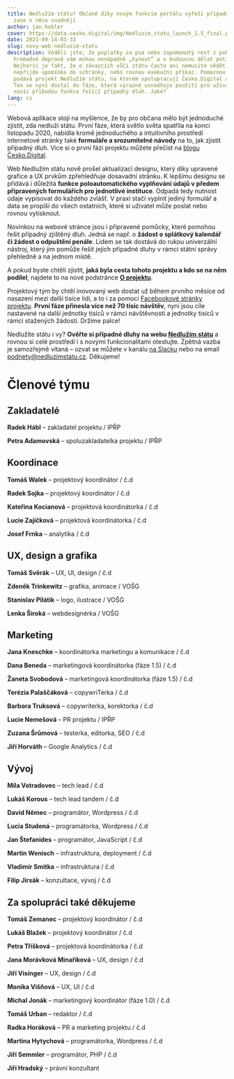 ```yaml
---
title: Nedlužím státu? Občané díky novým funkcím portálu vyřeší případné dluhy
  zase o něco snadněji
author: jan.hobler
cover: https://data.cesko.digital/img/Nedluzim_statu_launch_1.5_final.png
date: 2021-09-14-03-33
slug: novy-web-nedluzim-statu
description: Věděli jste, že poplatky za psa nebo zapomenutý rest z pokuty v
  hromadné dopravě vám mohou nenápadně „kynout” a v budoucnu dělat potíže?
  Nejhorší je fakt, že o závazcích vůči státu často ani nemusíte vědět, dokud
  nepřijde upomínka do schránky, nebo rovnou exekuční příkaz. Pomocnou ruku
  podává projekt Nedlužím státu, na kterém spolupracují Česko.Digital a IPŘP.
  Ten se nyní dostal do fáze, která výrazně usnadňuje použití pro uživatele a
  navíc přibudou funkce řešící případný dluh. Jaké?
lang: cs
---
```

Webová aplikace stojí na myšlence, že by pro občana mělo být jednoduché zjistit, zda nedluží státu. První fáze, která světlo světa spatřila na konci listopadu 2020, nabídla kromě jednoduchého a intuitivního prostředí internetové stránky také **formuláře a srozumitelné návody** na to, jak zjistit případný dluh. Více si o první fázi projektu můžete přečíst na [blogu Česko.Digital](https://blog.cesko.digital/2020/11/nedluzim-statu).

Web Nedlužím státu nově prošel aktualizací designu, který díky upravené grafice a UX prvkům zpřehledňuje dosavadní stránku. K lepšímu designu se přidává i důležitá **funkce poloautomatického vyplňování údajů v předem připravených formulářích pro jednotlivé instituce**. Odpadá tedy nutnost údaje vypisovat do každého zvlášť. V praxi stačí vyplnit jediný formulář a data se propíší do všech ostatních, které si uživatel může poslat nebo rovnou vytisknout.

Novinkou na webové stránce jsou i připravené pomůcky, které pomohou řešit případný zjištěný dluh. Jedná se např. o **žádost o splátkový kalendář či žádost o odpuštění penále**. Lidem se tak dostává do rukou univerzální nástroj, který jim pomůže řešit jejich případné dluhy v rámci státní správy přehledně a na jednom místě.

A pokud byste chtěli zjistit, **jaká byla cesta tohoto projektu a kdo se na něm podílel**, najdete to na nové podstránce **[O projektu](https://nedluzimstatu.cz/o-projektu/)**.

Projektový tým by chtěl inovovaný web dostat už během prvního měsíce od nasazení mezi další tisíce lidí, a to i za pomoci [Facebookové stránky projektu](https://www.facebook.com/nedluzimstatu). **První fáze přinesla více než 70 tisíc návštěv**, nyní jsou cíle nastavené na další jednotky tisíců v rámci návštěvnosti a jednotky tisíců v rámci stažených žádostí. Držíme palce!

Nedlužíte státu i vy? **Ověřte si případné dluhy na webu [Nedlužím státu](https://nedluzimstatu.cz/)** a rovnou si celé prostředí i s novými funkcionalitami otestujte. Zpětná vazba je samozřejmě vítaná – ozvat se můžete v kanálu [na Slacku](https://cesko-digital.slack.com/archives/CHTQQN5AL) nebo na email [podnety@nedluzimstatu.cz](<>). Děkujeme!

# Členové týmu

## Zakladatelé

**Radek Hábl** – zakladatel projektu / IPŘP

**Petra Adamovská** – spoluzakladatelka projektu / IPŘP

## Koordinace

**Tomáš Walek** – projektový koordinátor / č.d

**Radek Sojka** – projektový koordinátor / č.d

**Kateřina Kocianová** – projektová koordinátorka / č.d

**Lucie Zajíčková** – projektová koordinátorka / č.d

**Josef Frnka** – analytika / č.d

## UX, design a grafika

**Tomáš Svěrák** – UX, UI, design / č.d

**Zdeněk Trinkewitz** – grafika, animace / VOŠG

**Stanislav Pilátik** – logo, ilustrace / VOŠG

**Lenka Široká** – webdesignérka / VOŠG

## Marketing

**Jana Kneschke** – koordinátorka marketingu a komunikace / č.d

**Dana Beneda** – marketingová koordinátorka (fáze 1.5) / č.d

**Žaneta Svobodová** – marketingová koordinátorka (fáze 1.5) / č.d

**Terézia Palaščáková** – copywriTerka / č.d

**Barbora Truksová** – copywriterka, korektorka / č.d

**Lucie Nemešová** – PR projektu / IPŘP

**Zuzana Šrůmová** – testerka, editorka, SEO / č.d

**Jiří Horváth** – Google Analytics / č.d

## Vývoj

**Míla Votradovec** – tech lead / č.d

**Lukáš Korous** – tech lead tandem / č.d

**David Němec** – programátor, Wordpress / č.d

**Lucia Studená** – programátorka, Wordpress / č.d

**Jan Štefanides** – programátor, JavaScript / č.d

**Martin Wenisch** – infrastruktura, deployment / č.d

**Vladimír Smitka** – infrastruktura / č.d

**Filip Jirsák** – konzultace, vývoj / č.d



## Za spolupráci také děkujeme

**Tomáš Zemanec** – projektový koordinátor / č.d

**Lukáš Blažek** – projektový koordinátor / č.d

**Petra Tříšková** – projektová koordinátorka / č.d

**Jana Morávková Minaříková** – UX, design / č.d

**Jiří Visinger** – UX, design / č.d

**Monika Višňová** – UX, UI / č.d

**Michal Jonák** – marketingový koordinátor (fáze 1.0) / č.d

**Tomáš Urban** – redaktor / č.d

**Radka Horáková** – PR a marketing projektu / č.d

**Martina Hytychová** – programátorka, Wordpress / č.d

**Jiří Semmler** – programátor, PHP / č.d

**Jiří Hradský** – právní konzultant